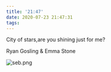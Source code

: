 ```yaml
---
title: '21:47'
date: 2020-07-23 21:47:31
tags: 
---
```


City of stars,are you shining just for me?

Ryan Gosling & Emma Stone

![seb.png](https://charfole-blog.oss-cn-shenzhen.aliyuncs.com/image/seb.png)
